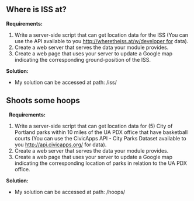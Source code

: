 ## Where is ISS at?

__Requirements:__

 1. Write a server-side script that can get location data for the ISS (You can use the API available to you http://wheretheiss.at/w/developer for data).
 1. Create a web server that serves the data your module provides.
 1. Create a web page that uses your server to update a Google map indicating the corresponding ground-position of the ISS.

__Solution:__

* My solution can be accessed at path: /iss/

## Shoots some hoops
 
__Requirements:__

 1. Write a server-side script that can get location data for (5) City of Portland parks within 10 miles of the UA PDX office that have basketball courts (You can use the CivicApps API - City Parks Dataset available to you http://api.civicapps.org/ for data).
 1. Create a web server that serves the data your module provides.
 1. Create a web page that uses your server to update a Google map indicating the corresponding location of parks in relation to the UA PDX office.

__Solution:__

* My solution can be accessed at path: /hoops/
